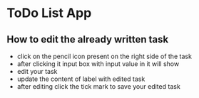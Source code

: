 # ToDo List App

## How to edit the already written task
- click on the pencil icon present on the right side of the task
- after clicking it input box with input value in it will show
- edit your task
- update the content of label with edited task
- after editing click the tick mark to save your edited task 